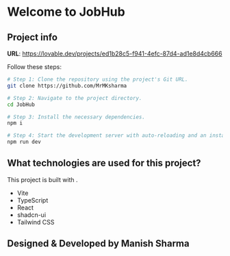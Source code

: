 # Welcome to JobHub

## Project info

**URL**: https://lovable.dev/projects/ed1b28c5-f941-4efc-87d4-ad1e8d4cb666


Follow these steps:

```sh
# Step 1: Clone the repository using the project's Git URL.
git clone https://github.com/MrMKsharma

# Step 2: Navigate to the project directory.
cd JobHub

# Step 3: Install the necessary dependencies.
npm i

# Step 4: Start the development server with auto-reloading and an instant preview.
npm run dev
```



## What technologies are used for this project?

This project is built with .

- Vite
- TypeScript
- React
- shadcn-ui
- Tailwind CSS

## Designed & Developed by Manish Sharma
